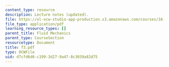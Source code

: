 ```yaml
---
content_type: resource
description: Lecture notes (updated).
file: https://ol-ocw-studio-app-production.s3.amazonaws.com/courses/16-01-unified-engineering-i-ii-iii-iv-fall-2005-spring-2006/d7cfd6d6c1993d279a478c3039a82d75_f3.pdf
file_type: application/pdf
learning_resource_types: []
parent_title: Fluid Mechanics
parent_type: CourseSection
resourcetype: Document
title: f3.pdf
type: OCWFile
uid: d7cfd6d6-c199-3d27-9a47-8c3039a82d75
---
```

